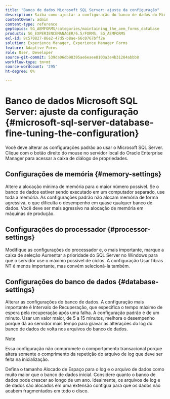 ```yaml
---
title: "Banco de dados Microsoft SQL Server: ajuste da configuração"
description: Saiba como ajustar a configuração do banco de dados do Microsoft SQL Server.
contentOwner: admin
content-type: reference
geptopics: SG_AEMFORMS/categories/maintaining_the_aem_forms_database
products: SG_EXPERIENCEMANAGER/6.5/FORMS, SG_AEMFORMS
exl-id: 9c570827-86e2-47d5-b8ae-66c0767bff2e
solution: Experience Manager, Experience Manager Forms
feature: Adaptive Forms
role: User, Developer
source-git-commit: 539da06db98395ae6eaee8103a3e4b31204abbb8
workflow-type: tm+mt
source-wordcount: '295'
ht-degree: 0%

---
```


# Banco de dados Microsoft SQL Server: ajuste da configuração {#microsoft-sql-server-database-fine-tuning-the-configuration}

Você deve alterar as configurações padrão ao usar o Microsoft SQL Server. Clique com o botão direito do mouse no servidor local do Oracle Enterprise Manager para acessar a caixa de diálogo de propriedades.

## Configurações de memória {#memory-settings}

Altere a alocação mínima de memória para o maior número possível. Se o banco de dados estiver sendo executado em um computador separado, use toda a memória. As configurações padrão não alocam memória de forma agressiva, o que dificulta o desempenho em quase qualquer banco de dados. Você deve ser mais agressivo na alocação de memória em máquinas de produção.

## Configurações do processador {#processor-settings}

Modifique as configurações do processador e, o mais importante, marque a caixa de seleção Aumentar a prioridade do SQL Server no Windows para que o servidor use o máximo possível de ciclos. A configuração Usar fibras NT é menos importante, mas convém selecioná-la também.

## Configurações do banco de dados {#database-settings}

Alterar as configurações do banco de dados. A configuração mais importante é Intervalo de Recuperação, que especifica o tempo máximo de espera pela recuperação após uma falha. A configuração padrão é de um minuto. Usar um valor maior, de 5 a 15 minutos, melhora o desempenho porque dá ao servidor mais tempo para gravar as alterações do log do banco de dados de volta nos arquivos do banco de dados.

>[!NOTE]
>
>Essa configuração não compromete o comportamento transacional porque altera somente o comprimento da repetição do arquivo de log que deve ser feita na inicialização.

Defina o tamanho Alocado de Espaço para o log e o arquivo de dados como muito maior que o banco de dados inicial. Considere quanto o banco de dados pode crescer ao longo de um ano. Idealmente, os arquivos de log e de dados são alocados em uma extensão contígua para que os dados não acabem fragmentados em todo o disco.
